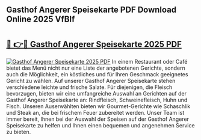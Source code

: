 ## Gasthof Angerer Speisekarte PDF Download Online 2025 VfBIf

# <h2><a href="http://gccy9t.nevu.top/?p=Gasthof+Angerer+Speisekarte">🔗 👉🔴 Gasthof Angerer Speisekarte 2025 PDF</a></h2>

[![Gasthof Angerer Speisekarte 2025 PDF](https://i.imgur.com/dBaPXMq.png)](http://gccy9t.nevu.top/?p=Gasthof+Angerer+Speisekarte)
In einem Restaurant oder Café bietet das Menü nicht nur eine Liste der angebotenen Gerichte, sondern auch die Möglichkeit, ein köstliches und für Ihren Geschmack geeignetes Gericht zu wählen. Auf unserer Gasthof Angerer Speisekarte stehen verschiedene leichte und frische Salate. Für diejenigen, die Fleisch bevorzugen, bieten wir eine umfangreiche Auswahl an Gerichten auf der Gasthof Angerer Speisekarte an: Rindfleisch, Schweinefleisch, Huhn und Fisch. Unseren Auserwählten bieten wir Gourmet-Gerichte wie Schaschlik und Steak an, die bei frischem Feuer zubereitet werden. Unser Team ist immer bereit, Ihnen bei der Auswahl der Speisen auf der Gasthof Angerer Speisekarte zu helfen und Ihnen einen bequemen und angenehmen Service zu bieten.

